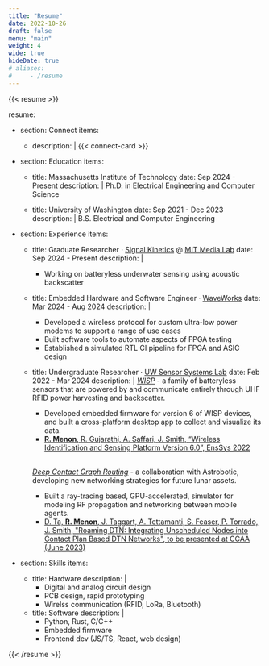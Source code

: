 ```yaml
---
title: "Resume"
date: 2022-10-26
draft: false
menu: "main"
weight: 4
wide: true
hideDate: true
# aliases:
#     - /resume
---
```


{{< resume >}}

resume:
  - section: Connect
    items:
      - description: |
          {{< connect-card >}}
  - section: Education
    items:
      - title: Massachusetts Institute of Technology
        date: Sep 2024 - Present
        description: |
          Ph.D. in Electrical Engineering and Computer Science

      - title: University of Washington
        date: Sep 2021 - Dec 2023
        description: |
          B.S. Electrical and Computer Engineering

  - section: Experience
    items:
      - title: Graduate Researcher · [Signal Kinetics](https://www.media.mit.edu/groups/signal-kinetics/overview/) @ [MIT Media Lab](https://www.media.mit.edu/)
        date: Sep 2024 - Present
        description: |
          - Working on batteryless underwater sensing using acoustic backscatter

      - title: Embedded Hardware and Software Engineer · [WaveWorks](https://waveworks.tech/)
        date: Mar 2024 - Aug 2024
        description: |
          - Developed a wireless protocol for custom ultra-low power modems to support a range of use cases
          - Built software tools to automate aspects of FPGA testing
          - Established a simulated RTL CI pipeline for FPGA and ASIC design

      - title: Undergraduate Researcher · [UW Sensor Systems Lab](https://sensor.cs.washington.edu/)
        date: Feb 2022 - Mar 2024
        description: |
          *[WISP](https://www.rohanmenon.com/projects/wisp/)* - a family of
          batteryless sensors that are powered by and communicate entirely
          through UHF RFID power harvesting and backscatter.
          - Developed embedded firmware for version 6 of WISP
          devices, and built a cross-platform desktop app to collect
          and visualize its data.
          - [**R. Menon**, R. Gujarathi, A. Saffari, J. Smith, “Wireless
          Identification and Sensing Platform Version 6.0”, EnsSys
          2022](https://dl.acm.org/doi/pdf/10.1145/3560905.3568109)

          <br>

          *[Deep Contact Graph Routing](/projects/lunar-rover-networking)* - a
          collaboration with Astrobotic, developing new networking strategies
          for future lunar assets.
          - Built a ray-tracing based, GPU-accelerated, simulator for modeling RF
          propagation and networking between mobile agents.
          - [D. Ta, **R. Menon**, J. Taggart, A. Tettamanti, S. Feaser, P.
          Torrado, J. Smith, "Roaming DTN: Integrating Unscheduled Nodes into
          Contact Plan Based DTN Networks", to be presented at CCAA (June
          2023)](https://ieeexplore.ieee.org/abstract/document/10219232)
  - section: Skills
    items:
      - title: Hardware
        description: |
          - Digital and analog circuit design
          - PCB design, rapid prototyping
          - Wirelss communication (RFID, LoRa, Bluetooth)
      - title: Software
        description: |
          - Python, Rust, C/C++
          - Embedded firmware
          - Frontend dev (JS/TS, React, web design)

{{< /resume >}}

